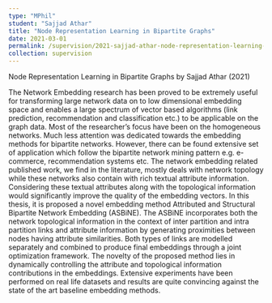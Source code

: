 ```yaml
---
type: "MPhil"
student: "Sajjad Athar"
title: "Node Representation Learning in Bipartite Graphs"
date: 2021-03-01
permalink: /supervision/2021-sajjad-athar-node-representation-learning-in-bipartite-graphs
collection: supervision
---
```

Node Representation Learning in Bipartite Graphs by Sajjad Athar (2021)

The Network Embedding research has been proved to be extremely useful for transforming large network data on to low dimensional embedding space and enables a large spectrum of vector based algorithms (link prediction, recommendation and classification etc.) to be applicable on the graph data. Most of the researcher’s focus have been on the homogeneous networks. Much less attention was dedicated towards the embedding methods for bipartite networks. However, there can be found extensive set of application which follow the bipartite network mining pattern e.g. e-commerce, recommendation systems etc. The network embedding related published work, we find in the literature, mostly deals with network topology while these networks also contain with rich textual attribute information. Considering these textual attributes along with the topological information would significantly improve the quality of the embedding vectors. In this thesis, it is proposed a novel embedding method Attributed and Structural Bipartite Network Embedding (ASBiNE). The ASBiNE incorporates both the network topological information in the context of inter partition and intra partition links and attribute information by generating proximities between nodes having attribute similarities. Both types of links are modelled separately and combined to produce final embeddings through a joint optimization framework. The novelty of the proposed method lies in dynamically controlling the attribute and topological information contributions in the embeddings. Extensive experiments have been performed on real life datasets and results are quite convincing against the state of the art baseline embedding methods.
